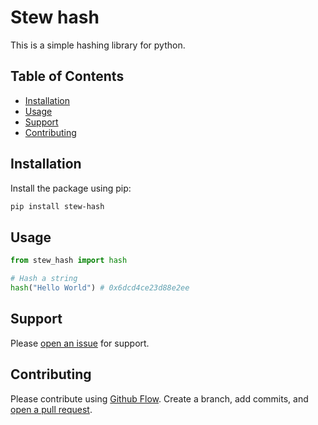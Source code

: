 # Stew hash

This is a simple hashing library for python.

## Table of Contents

- [Installation](#installation)
- [Usage](#usage)
- [Support](#support)
- [Contributing](#contributing)

## Installation

Install the package using pip:

```sh
pip install stew-hash
```

## Usage

```python
from stew_hash import hash

# Hash a string
hash("Hello World") # 0x6dcd4ce23d88e2ee
```

## Support

Please [open an issue](https://github.com/apinanyogaratnam/stew-hash/issues/new) for support.

## Contributing

Please contribute using [Github Flow](https://guides.github.com/introduction/flow/). Create a branch, add commits, and [open a pull request](https://github.com/apinanyogaratnam/stew-hash/compare/).
